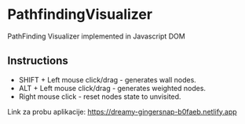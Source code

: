# PathfindingVisualizer
PathFinding Visualizer implemented in Javascript DOM

## Instructions
* SHIFT + Left mouse click/drag - generates wall nodes.
* ALT + Left mouse click/drag - generates weighted nodes.
* Right mouse click - reset nodes state to unvisited.

Link za probu aplikacije: https://dreamy-gingersnap-b0faeb.netlify.app